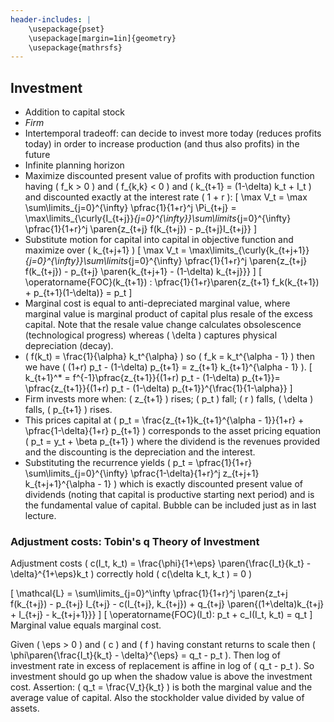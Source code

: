 ```yaml
---
header-includes: |
    \usepackage{pset}
    \usepackage[margin=1in]{geometry}
    \usepackage{mathrsfs}
---
```


## Investment
* Addition to capital stock
* _Firm_
* Intertemporal tradeoff: can decide to invest more today (reduces profits today) in order to increase production (and thus also profits) in the future
* Infinite planning horizon
* Maximize discounted present value of profits  with production function having \( f_k > 0 \) and \( f_{k,k} < 0 \) and \( k_{t+1} = (1-\delta) k_t + I_t \) and discounted exactly at the interest rate \( 1 + r \):
\[ \max V_t = \max \sum\limits_{j=0}^{\infty} \pfrac{1}{1+r}^j \Pi_{t+j} = \max\limits_{\curly{I_{t+j}}_{j=0}^{\infty}}\sum\limits_{j=0}^{\infty} \pfrac{1}{1+r}^j  \paren{z_{t+j} f(k_{t+j}) - p_{t+j}I_{t+j}} \]
* Substitute motion for capital into capital in objective function and maximize over \( k_{t+j+1} \)
\[ \max V_t = \max\limits_{\curly{k_{t+j+1}}_{j=0}^{\infty}}\sum\limits_{j=0}^{\infty} \pfrac{1}{1+r}^j  \paren{z_{t+j} f(k_{t+j}) - p_{t+j} \paren{k_{t+j+1} - (1-\delta) k_{t+j}}} \]
\[ \operatorname{FOC}(k_{t+1}) : \pfrac{1}{1+r}\paren{z_{t+1} f_k(k_{t+1}) + p_{t+1}(1-\delta)} = p_t \]
* Marginal cost is equal to anti-depreciated marginal value, where marginal value is marginal product of capital plus resale of the excess capital.
Note that the resale value change calculates obsolescence (technological progress) whereas \( \delta \) captures physical depreciation (decay).
* \( f(k_t) = \frac{1}{\alpha} k_t^{\alpha} \) so \( f_k = k_t^{\alpha - 1} \) then we have \( (1+r) p_t - (1-\delta) p_{t+1} = z_{t+1} k_{t+1}^{\alpha - 1} \).
\[ k_{t+1}^* = f^{-1}\pfrac{z_{t+1}}{(1+r) p_t - (1-\delta) p_{t+1}}= \pfrac{z_{t+1}}{(1+r) p_t - (1-\delta) p_{t+1}}^{\frac{1}{1-\alpha}} \]
* Firm invests more when: \( z_{t+1} \) rises; \( p_t \) fall; \( r \) falls, \( \delta \) falls, \( p_{t+1} \) rises.
* This prices capital at \( p_t = \frac{z_{t+1}k_{t+1}^{\alpha - 1}}{1+r} + \pfrac{1-\delta}{1+r} p_{t+1} \) corresponds to the asset pricing equation \( p_t = y_t + \beta p_{t+1} \) where the dividend is the revenues provided and the discounting is the depreciation and the interest.
* Substituting the recurrence yields \( p_t = \pfrac{1}{1+r} \sum\limits_{j=0}^{\infty} \pfrac{1-\delta}{1+r}^j z_{t+j+1} k_{t+j+1}^{\alpha - 1} \) which is exactly discounted present value of dividends (noting that capital is productive starting next period) and is the fundamental value of capital.
Bubble can be included just as in last lecture.

### Adjustment costs: Tobin's q Theory of Investment

Adjustment costs \( c(I_t, k_t) = \frac{\phi}{1+\eps} \paren{\frac{I_t}{k_t} - \delta}^{1+\eps}k_t \) correctly hold \( c(\delta k_t, k_t ) = 0 \)

\[ \mathcal{L} = \sum\limits_{j=0}^\infty \pfrac{1}{1+r}^j \paren{z_t+j f(k_{t+j}) - p_{t+j} I_{t+j} - c(I_{t+j}, k_{t+j}) + q_{t+j} \paren{(1+\delta)k_{t+j} + I_{t+j} - k_{t+j+1}}} \]
\[ \operatorname{FOC}(I_t): p_t + c_I(I_t, k_t) = q_t \]
Marginal value equals marginal cost.

Given \( \eps > 0 \) and \( c \) and \( f \) having constant returns to scale then \( \phi\paren{\frac{I_t}{k_t} - \delta}^{\eps} = q_t - p_t \).
Then log of investment rate in excess of replacement is affine in log of \( q_t - p_t \).
So investment should go up when the shadow value is above the investment cost.
Assertion: \( q_t = \frac{V_t}{k_t} \) is both the marginal value and the average value of capital.
Also the stockholder value divided by value of assets.
